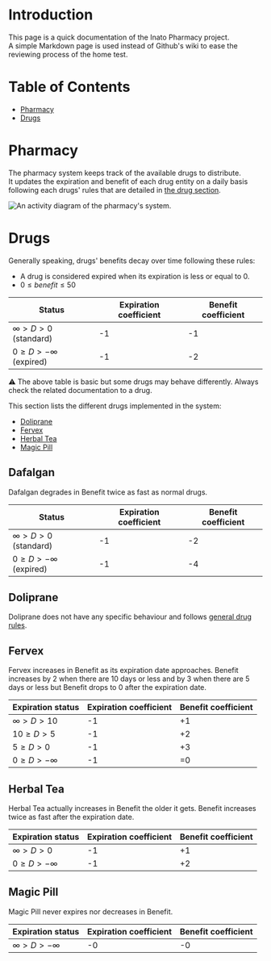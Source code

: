 # Introduction

This page is a quick documentation of the Inato Pharmacy project.  
A simple Markdown page is used instead of Github's wiki to ease the reviewing process of the home test.

# Table of Contents

- [Pharmacy](#pharmacy)
- [Drugs](#drugs)

# Pharmacy

The pharmacy system keeps track of the available drugs to distribute.  
It updates the expiration and benefit of each drug entity on a daily basis following each drugs' rules that are detailed
in [the drug section](#drugs).

<div hidden>

```plantuml
@startuml pharmacy-activity

header Inato
title Pharmacy's system

start
while (compute next day?) is (yes)
    partition #lightblue "update drug"{
        while (next drug?) is (yes)
            :update drug;
            :log new drug status;
        endwhile (no)
    }
endwhile (no)
:write logs to output.txt;
stop

@enduml
```

</div>

![An activity diagram of the pharmacy's system.](docs/pharmacy-activity.svg "pharmacy-activity")

# Drugs

Generally speaking, drugs' benefits decay over time following these rules:

- A drug is considered expired when its expiration is less or equal to 0.
- $0 ≤ benefit ≤ 50$

| Status                  | Expiration coefficient | Benefit coefficient |
|-------------------------|------------------------|---------------------|
| $∞ > D > 0$ (standard)  | -1                     | -1                  |
| $0 ≥ D > -∞$ (expired)  | -1                     | -2                  |

⚠ The above table is basic but some drugs may behave differently.
Always check the related documentation to a drug.

This section lists the different drugs implemented in the system:

- [Doliprane](#doliprane)
- [Fervex](#fervex)
- [Herbal Tea](#herbal-tea)
- [Magic Pill](#magic-pill)

## Dafalgan

Dafalgan degrades in Benefit twice as fast as normal drugs.

| Status                  | Expiration coefficient | Benefit coefficient |
|-------------------------|------------------------|---------------------|
| $∞ > D > 0$ (standard)  | -1                     | -2                  |
| $0 ≥ D > -∞$ (expired)  | -1                     | -4                  |

## Doliprane

Doliprane does not have any specific behaviour and follows [general drug rules](#drugs).

## Fervex

Fervex increases in Benefit as its expiration date approaches. Benefit increases by 2 when there are 10 days or less and
by 3 when there are 5 days or less but Benefit drops to 0 after the expiration date.

| Expiration status | Expiration coefficient | Benefit coefficient |
|-------------------|------------------------|---------------------|
| $∞ > D > 10$      | -1                     | +1                  |
| $10 ≥ D > 5$      | -1                     | +2                  |
| $5 ≥ D > 0$       | -1                     | +3                  |
| $0 ≥ D > -∞$      | -1                     | =0                  |

## Herbal Tea

Herbal Tea actually increases in Benefit the older it gets. Benefit increases twice as fast after the expiration date.

| Expiration status | Expiration coefficient | Benefit coefficient |
|-------------------|------------------------|---------------------|
| $∞ > D > 0$       | -1                     | +1                  |
| $0 ≥ D > -∞$      | -1                     | +2                  |

## Magic Pill

Magic Pill never expires nor decreases in Benefit.

| Expiration status | Expiration coefficient | Benefit coefficient |
|-------------------|------------------------|---------------------|
| $∞ > D > -∞$      | -0                     | -0                  |
